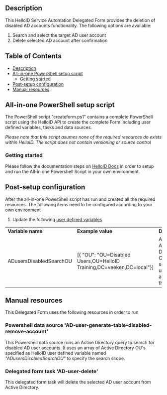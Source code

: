 <!-- Description -->
## Description
This HelloID Service Automation Delegated Form provides the deletion of disabled AD accounts functionality. The following options are available:
 1. Search and select the target AD user account
 2. Delete selected AD account after confirmation
 
<!-- TABLE OF CONTENTS -->
## Table of Contents
* [Description](#description)
* [All-in-one PowerShell setup script](#all-in-one-powershell-setup-script)
  * [Getting started](#getting-started)
* [Post-setup configuration](#post-setup-configuration)
* [Manual resources](#manual-resources)


## All-in-one PowerShell setup script
The PowerShell script "createform.ps1" contains a complete PowerShell script using the HelloID API to create the complete Form including user defined variables, tasks and data sources.

 _Please note that this script asumes none of the required resources do exists within HelloID. The script does not contain versioning or source control_


### Getting started
Please follow the documentation steps on [HelloID Docs](https://docs.helloid.com/hc/en-us/articles/360017556559-Service-automation-GitHub-resources) in order to setup and run the All-in one Powershell Script in your own environment.

 
## Post-setup configuration
After the all-in-one PowerShell script has run and created all the required resources. The following items need to be configured according to your own environment
 1. Update the following [user defined variables](https://docs.helloid.com/hc/en-us/articles/360014169933-How-to-Create-and-Manage-User-Defined-Variables)
<table>
  <tr><td><strong>Variable name</strong></td><td><strong>Example value</strong></td><td><strong>Description</strong></td></tr>
  <tr><td>ADusersDisabledSearchOU</td><td>[{ "OU": "OU=Disabled Users,OU=HelloID Training,DC=veeken,DC=local"}]</td><td>Array of Active Directory OUs for scoping AD user accounts in this form</td></tr>
</table>

## Manual resources
This Delegated Form uses the following resources in order to run

### Powershell data source 'AD-user-generate-table-disabled-remove-account'
This Powershell data source runs an Active Directory query to search for disabled AD user accounts. It uses an array of Active Directory OU's specified as HelloID user defined variable named _"ADusersDisabledSearchOU"_ to specify the search scope.

### Delegated form task 'AD-user-delete'
This delegated form task will delete the selected AD user account from Active Directory.
